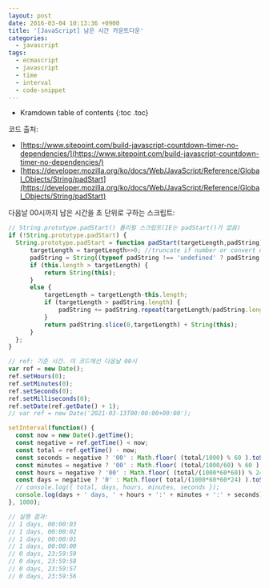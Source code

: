 ```yaml
---
layout: post
date: 2016-03-04 10:13:36 +0900
title: '[JavaScript] 남은 시간 카운트다운'
categories:
  - javascript
tags:
  - ecmascript
  - javascript
  - time
  - interval
  - code-snippet
---
```


* Kramdown table of contents
{:toc .toc}

코드 출처:

- [https://www.sitepoint.com/build-javascript-countdown-timer-no-dependencies/](https://www.sitepoint.com/build-javascript-countdown-timer-no-dependencies/)
- [https://developer.mozilla.org/ko/docs/Web/JavaScript/Reference/Global_Objects/String/padStart](https://developer.mozilla.org/ko/docs/Web/JavaScript/Reference/Global_Objects/String/padStart)

다음날 00시까지 남은 시간을 초 단위로 구하는 스크립트:

```js
// String.prototype.padStart() 폴리필 스크립트(IE는 padStart()가 없음)
if (!String.prototype.padStart) {
  String.prototype.padStart = function padStart(targetLength,padString) {
      targetLength = targetLength>>0; //truncate if number or convert non-number to 0;
      padString = String((typeof padString !== 'undefined' ? padString : ' '));
      if (this.length > targetLength) {
          return String(this);
      }
      else {
          targetLength = targetLength-this.length;
          if (targetLength > padString.length) {
              padString += padString.repeat(targetLength/padString.length); //append to original to ensure we are longer than needed
          }
          return padString.slice(0,targetLength) + String(this);
      }
  };
}

// ref: 기준 시간. 이 코드에선 다음날 00시
var ref = new Date();
ref.setHours(0);
ref.setMinutes(0);
ref.setSeconds(0);
ref.setMilliseconds(0);
ref.setDate(ref.getDate() + 1);
// var ref = new Date('2021-03-13T00:00:00+09:00');

setInterval(function() {
  const now = new Date().getTime();
  const negative = ref.getTime() < now;
  const total = ref.getTime() - now;
  const seconds = negative ? '00' : Math.floor( (total/1000) % 60 ).toString().padStart(2, '0');
  const minutes = negative ? '00' : Math.floor( (total/1000/60) % 60 ).toString().padStart(2, '0');
  const hours = negative ? '00' : Math.floor( (total/(1000*60*60)) % 24 ).toString().padStart(2, '0');
  const days = negative ? '0' : Math.floor( total/(1000*60*60*24) ).toString();
  // console.log({ total, days, hours, minutes, seconds });
  console.log(days + ' days, ' + hours + ':' + minutes + ':' + seconds);
}, 1000);

// 실행 결과:
// 1 days, 00:00:03
// 1 days, 00:00:02
// 1 days, 00:00:01
// 1 days, 00:00:00
// 0 days, 23:59:59
// 0 days, 23:59:58
// 0 days, 23:59:57
// 0 days, 23:59:56
```

